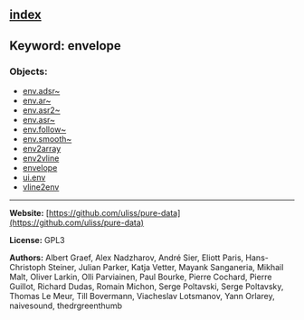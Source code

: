 [index](../index.html)
---

## Keyword: envelope

### Objects:
* [env.adsr~](../env.adsr~.html)
* [env.ar~](../env.ar~.html)
* [env.asr2~](../env.asr2~.html)
* [env.asr~](../env.asr~.html)
* [env.follow~](../env.follow~.html)
* [env.smooth~](../env.smooth~.html)
* [env2array](../env2array.html)
* [env2vline](../env2vline.html)
* [envelope](../envelope.html)
* [ui.env](../ui.env.html)
* [vline2env](../vline2env.html)

---
**Website:** [https://github.com/uliss/pure-data](https://github.com/uliss/pure-data)

**License:** GPL3

**Authors:** Albert Graef, Alex Nadzharov, André Sier, Eliott Paris, Hans-Christoph Steiner, Julian Parker, Katja Vetter, Mayank Sanganeria, Mikhail Malt, Oliver Larkin, Olli Parviainen, Paul Bourke, Pierre Cochard, Pierre Guillot, Richard Dudas, Romain Michon, Serge Poltavski, Serge Poltavsky, Thomas Le Meur, Till Bovermann, Viacheslav Lotsmanov, Yann Orlarey, naivesound, thedrgreenthumb
